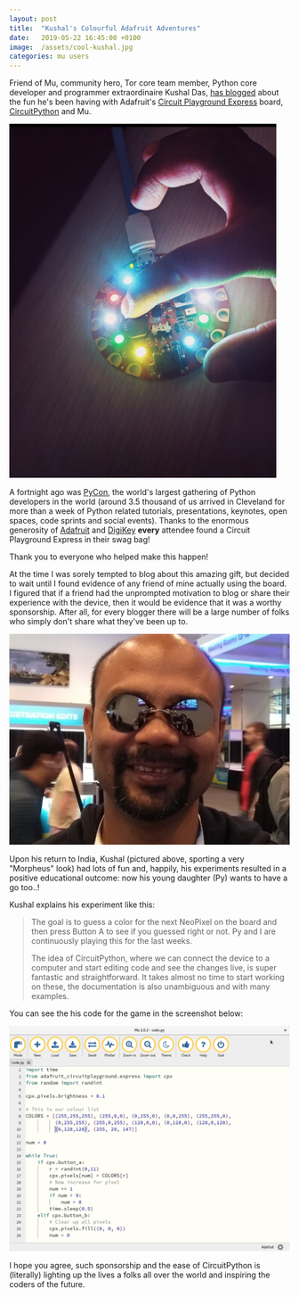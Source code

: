 ```yaml
---
layout: post
title:  "Kushal's Colourful Adafruit Adventures" 
date:   2019-05-22 16:45:00 +0100
image:  /assets/cool-kushal.jpg
categories: mu users 
---
```


Friend of Mu, community hero, Tor core team member, Python core developer and
programmer extraordinaire Kushal Das,
[has blogged](https://kushaldas.in/posts/game-of-guessing-colors-using-circuitpython.html)
about the fun he's been having with Adafruit's
[Circuit Playground Express](https://www.adafruit.com/product/3333)
board,
[CircuitPython](https://circuitpython.org/) and Mu.

![Circuit Playground Express](/assets/cpx_py.jpg)

A fortnight ago was [PyCon](https://us.pycon.org/), the world's largest
gathering of Python developers in the world (around 3.5 thousand of us arrived
in Cleveland for more than a week of Python related tutorials, presentations,
keynotes, open spaces, code sprints and social events). Thanks to the
enormous generosity of [Adafruit](https://www.adafruit.com/) and
[DigiKey](https://www.digikey.com/) **every** attendee found a Circuit
Playground Express in their swag bag!

Thank you to everyone who helped make this happen!

At the time I was sorely tempted to blog about this amazing gift, but decided
to wait until I found evidence of any friend of mine actually using the board.
I figured that if a friend had the unprompted motivation to blog or share their
experience with the device, then it would be evidence that it was a worthy
sponsorship. After all, for every blogger there will be a large number of folks
who simply don't share what they've been up to.

![Cool Kushal](/assets/cool-kushal.jpg)

Upon his return to India, Kushal (pictured above, sporting a very "Morpheus"
look) had lots of fun and, happily, his experiments
resulted in a positive educational outcome: now his young daughter (Py) wants
to have a go too..!

Kushal explains his experiment like this:

> The goal is to guess a color for the next NeoPixel on the board and then press Button A to see if you guessed right or not. Py and I are continuously playing this for the last weeks.
>
> The idea of CircuitPython, where we can connect the device to a computer and start editing code and see the changes live, is super fantastic and straightforward. It takes almost no time to start working on these, the documentation is also unambiguous and with many examples.

You can see the his code for the game in the screenshot below:

![Kushal's code](/assets/mu_cpx_guess_color.png)

I hope you agree, such sponsorship and the ease of CircuitPython is (literally)
lighting up the lives a folks all over the world and inspiring the coders of
the future.
